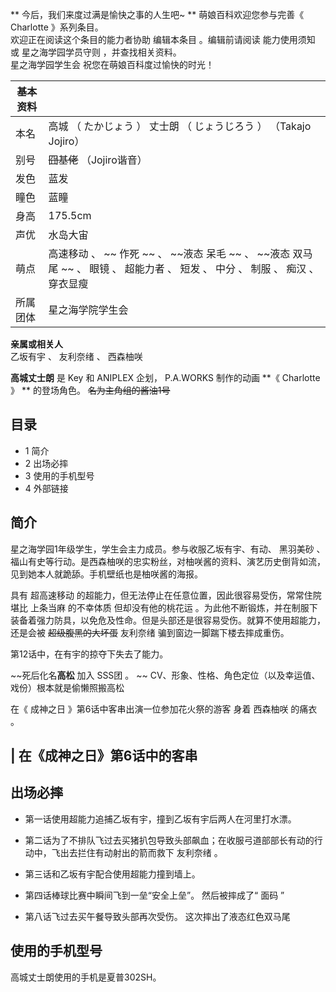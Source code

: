 ** 今后，我们来度过满是愉快之事的人生吧~  ** 萌娘百科欢迎您参与完善《  Charlotte  》系列条目。  
欢迎正在阅读这个条目的能力者协助  编辑本条目  。编辑前请阅读  能力使用须知  或  星之海学园学员守则  ，并查找相关资料。  
星之海学园学生会  祝您在萌娘百科度过愉快的时光！

|  **基本资料**  ||
|---|---|
|本名  |  高城  （  たかじょう  ）  丈士朗  （  じょうじろう  ）  （Takajo Jojiro）   |
|别号  |  ~~囧基佬~~ （Jojiro谐音）   |
|发色  |  蓝发   |
|瞳色  |  蓝瞳   |
|身高  |  175.5cm   |
|声优  |  水岛大宙   |
|萌点  |  高速移动  、 ~~ 作死  ~~ 、 ~~液态 呆毛  ~~ 、 ~~液态 双马尾  ~~ 、  眼镜  、  超能力者  、  短发  、  中分  、  制服  、  痴汉  、  穿衣显瘦   |
|所属团体  |  星之海学院学生会   |
**亲属或相关人**  
乙坂有宇  、  友利奈绪  、  西森柚咲  
  
**高城丈士朗** 是  Key  和  ANIPLEX  企划，  P.A.WORKS  制作的动画 **《 Charlotte  》 ** 的登场角色。
~~名为主角组的酱油1号~~

##  目录

  * 1  简介 
  * 2  出场必摔 
  * 3  使用的手机型号 
  * 4  外部链接 

##  简介

星之海学园1年级学生，学生会主力成员。参与收服乙坂有宇、有动、  黑羽美砂
、福山有史等行动。是西森柚咲的忠实粉丝，对柚咲酱的资料、演艺历史倒背如流，见到她本人就跪舔。手机壁纸也是柚咲酱的海报。

具有  超高速移动  的超能力，但无法停止在任意位置，因此很容易受伤，常常住院堪比  上条当麻  的不幸体质  但却没有他的桃花运
。为此他不断锻炼，并在制服下装备着强力防具，以免危及性命。但是头部还是很容易受伤。就算不使用超能力，还是会被 ~~超级腹黑的大坏蛋~~ 友利奈绪
骗到窗边一脚踹下楼去摔成重伤。

第12话中，在有宇的掠夺下失去了能力。

~~死后化名**高松** 加入  SSS团  。 ~~ CV、形象、性格、角色定位（以及幸运值、戏份）根本就是偷懒照搬高松

在《  成神之日  》第6话中客串出演一位参加花火祭的游客  身着  西森柚咲  的痛衣  。

|  在《成神之日》第6话中的客串  
---  
  
##  出场必摔

  * 第一话使用超能力追捕乙坂有宇，撞到乙坂有宇后两人在河里打水漂。 
  * 第二话为了不排队飞过去买猪扒包导致头部飙血；在收服弓道部部长有动的行动中，飞出去拦住有动射出的箭而救下  友利奈绪  。 

  * 第三话和乙坂有宇配合使用超能力撞到墙上。 
  * 第四话棒球比赛中瞬间飞到一垒“安全上垒”。  然后被摔成了“  面码  ” 

  * 第八话飞过去买午餐导致头部再次受伤。  这次摔出了液态红色双马尾 

##  使用的手机型号

高城丈士朗使用的手机是夏普302SH。